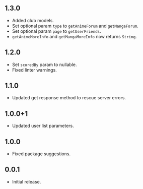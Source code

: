 ## 1.3.0

* Added club models.
* Set optional param `type` to `getAnimeForum` and `getMangaForum`.
* Set optional param `page` to `getUserFriends`.
* `getAnimeMoreInfo` and `getMangaMoreInfo` now returns `String`.

## 1.2.0

* Set `scoredBy` param to nullable.
* Fixed linter warnings.

## 1.1.0

* Updated get response method to rescue server errors.

## 1.0.0+1

* Updated user list parameters.

## 1.0.0

* Fixed package suggestions.

## 0.0.1

* Initial release.
